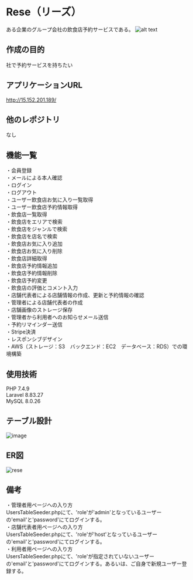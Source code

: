 # Rese（リーズ）
ある企業のグループ会社の飲食店予約サービスである。
![alt text](<トップ画面(614).png>)

## 作成の目的
社で予約サービスを持ちたい

## アプリケーションURL
http://15.152.201.189/

## 他のレポジトリ
なし

## 機能一覧
・会員登録<BR>
・メールによる本人確認<BR>
・ログイン<BR>
・ログアウト<BR>
・ユーザー飲食店お気に入り一覧取得<BR>
・ユーザー飲食店予約情報取得<BR>
・飲食店一覧取得<BR>
・飲食店をエリアで検索<BR>
・飲食店をジャンルで検索<BR>
・飲食店を店名で検索<BR>
・飲食店お気に入り追加<BR>
・飲食店お気に入り削除<BR>
・飲食店詳細取得<BR>
・飲食店予約情報追加<BR>
・飲食店予約情報削除<BR>
・飲食店予約変更<BR>
・飲食店の評価とコメント入力<BR>
・店舗代表者による店舗情報の作成、更新と予約情報の確認<BR>
・管理者による店舗代表者の作成<BR>
・店舗画像のストレージ保存<BR>
・管理者から利用者へのお知らせメール送信<BR>
・予約リマインダー送信<BR>
・Stripe決済<BR>
・レスポンシブデザイン<BR>
・AWS（ストレージ：S3　バックエンド：EC2　データベース：RDS）での環境構築<BR>

## 使用技術
PHP  7.4.9<BR>
Laravel  8.83.27<BR>
MySQL 8.0.26<BR>

## テーブル設計
![image](https://github.com/takeda-shigeki/rese/assets/132808377/8d3a3e52-e7d1-4c43-9658-70b8d9cfa298)

## ER図
![rese](https://github.com/takeda-shigeki/rese/assets/132808377/c44cbc21-b3ed-4d68-b48e-6e0618b7e6c4)

## 備考
・管理者用ページへの入り方<br>
UsersTableSeeder.phpにて、'role'が'admin'となっているユーザーの'email'と'password'にてログインする。<br>
・店舗代表者用ページへの入り方<br>
UsersTableSeeder.phpにて、'role'が'host'となっているユーザーの'email'と'password'にてログインする。<br>
・利用者用ページへの入り方<br>
UsersTableSeeder.phpにて、'role'が指定されていないユーザーの'email'と'password'にてログインする。あるいは、ご自身で新規ユーザー登録する。<br>


